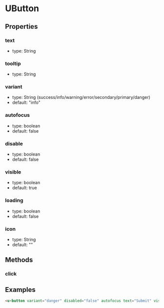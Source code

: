 # UButton

## Properties

### text

* type: String

### tooltip

* type: String

### variant

* type: String (success/info/warning/error/secondary/primary/danger)
* default: "info"

### autofocus

* type: boolean
* default: false

### disable

* type: boolean
* default: false

### visible

* type: boolean
* default: true

### loading

* type: boolean
* default: false

### icon
* type: String
* default: ""


## Methods

### click

## Examples

```html
<u-button variant="danger" disabled="false" autofocus text="Submit" visible="true" @click="" @beforeClick="" @afterClick="" loading="true" />
```
